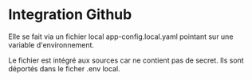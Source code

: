 # Integration Github

Elle se fait via un fichier local app-config.local.yaml pointant sur une variable d'environnement.

Le fichier est intégré aux sources car ne contient pas de secret. Ils sont déportés dans le ficher .env local.

